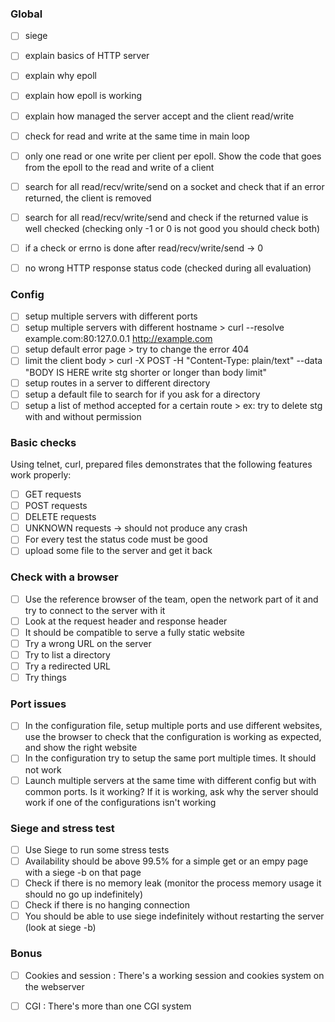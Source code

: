 
### Global

- [ ] siege
- [ ] explain basics of HTTP server
- [ ] explain why epoll 
- [ ] explain how epoll is working
- [ ] explain how managed the server accept and the client read/write
- [ ] check for read and write at the same time in main loop
- [ ] only one read or one write per client per epoll. Show the code that goes from the epoll to the read and write of a client
- [ ] search for all read/recv/write/send on a socket and check that if an error returned, the client is removed
- [ ] search for all read/recv/write/send and check if the returned value is well checked (checking only -1 or 0 is not good you should check both)
- [ ] if a check or errno is done after read/recv/write/send -> 0


- [ ] no wrong HTTP response status code (checked during all evaluation)

### Config

- [ ] setup multiple servers with different ports
- [ ] setup multiple servers with different hostname 
  		> curl --resolve example.com:80:127.0.0.1 http://example.com
- [ ] setup default error page
		> try to change the error 404
- [ ] limit the client body
		> curl -X POST -H "Content-Type: plain/text" --data "BODY IS HERE write stg shorter or longer than body limit"
- [ ] setup routes in a server to different directory
- [ ] setup a default file to search for if you ask for a directory
- [ ] setup a list of method accepted for a certain route 
		> ex: try to delete stg with and without permission

### Basic checks

Using telnet, curl, prepared files demonstrates that the following features work properly:
- [ ] GET requests 
- [ ] POST requests
- [ ] DELETE requests
- [ ] UNKNOWN requests -> should not produce any crash
- [ ] For every test the status code must be good
- [ ] upload some file to the server and get it back

### Check with a browser

- [ ] Use the reference browser of the team, open the network part of it and try to connect to the server with it
- [ ] Look at the request header and response header
- [ ] It should be compatible to serve a fully static website
- [ ] Try a wrong URL on the server
- [ ] Try to list a directory
- [ ] Try a redirected URL
- [ ] Try things

### Port issues

- [ ] In the configuration file, setup multiple ports and use different websites, use the browser to check that the configuration is working as expected, and show the right website
- [ ] In the configuration try to setup the same port multiple times. It should not work
- [ ] Launch multiple servers at the same time with different config but with common ports. Is it working? If it is working, ask why the server should work if one of the configurations isn't working

### Siege and stress test

- [ ] Use Siege to run some stress tests
- [ ] Availability should be above 99.5% for a simple get or an empy page with a siege -b on that page
- [ ] Check if there is no memory leak (monitor the process memory usage it should no go up indefinitely)
- [ ] Check if there is no hanging connection
- [ ] You should be able to use siege indefinitely without restarting the server (look at siege -b)

### Bonus 

- [ ] Cookies and session : There's a working session and cookies system on the webserver
- [ ] CGI : There's more than one CGI system




